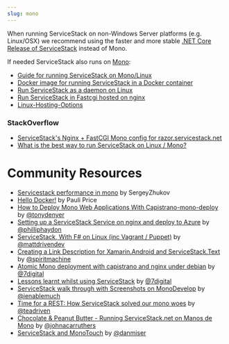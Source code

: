 ```yaml
---
slug: mono
---
```


When running ServiceStack on non-Windows Server platforms (e.g. Linux/OSX) we recommend using the faster and more stable [.NET Core Release of ServiceStack](/netcore) instead of Mono.

If needed ServiceStack also runs on [Mono](http://www.mono-project.com):

  - [Guide for running ServiceStack on Mono/Linux](https://github.com/ServiceStackApps/mono-server-config)
  - [Docker image for running ServiceStack in a Docker container](https://github.com/ServiceStackApps/mono-docker-config)
  - [Run ServiceStack as a daemon on Linux](/servicestack-as-daemon-on-linux)
  - [Run ServiceStack in Fastcgi hosted on nginx](/servicestack-in-fastcgi-hosted-on-nginx)
  - [Linux-Hosting-Options](/linux-hosting-options)

### StackOverflow

  - [ServiceStack's Nginx + FastCGI Mono config for razor.servicestack.net](http://stackoverflow.com/questions/16148251/running-servicestack-with-razor-views-on-centos/16152053#16152053)
  - [What is the best way to run ServiceStack on Linux / Mono?](http://stackoverflow.com/questions/12188356/what-is-the-best-way-to-run-servicestack-on-linux-mono)

# Community Resources

  - [Servicestack performance in mono](http://forcedtoadmin.blogspot.ru/2013/11/servicestack-performance-in-mono-p1.html) by SergeyZhukov
  - [Hello Docker!](https://github.com/MarFarMa/ServiceStack.Hello) by Pauli Price
  - [How to Deploy Mono Web Applications With Capistrano-mono-deploy](http://www.antonydenyer.co.uk/blog/2012/12/13/howto-deploy-mono-web-applications-with-capistrano-mono-deploy/) by [@tonydenyer](https://twitter.com/tonydenyer)
  - [Setting up a ServiceStack Service on nginx and deploy to Azure](http://www.philliphaydon.com/2013/07/setting-up-a-servicestack-service/) by [@philliphaydon](https://twitter.com/philliphaydon)
  - [ServiceStack, With F# on Linux (inc Vagrant / Puppet)](http://saxonmatt.co.uk/2013/07/service-stack-fsharp-mono-fastcgi-nginx.html) by [@mattdrivendev](https://twitter.com/MattDrivenDev)
  - [Creating a Link Description for Xamarin.Android and ServiceStack.Text](http://spiritmachineblog.tumblr.com/post/52943080201/creating-a-link-description-for-xamarin-android-and) by [@spiritmachine](https://twitter.com/spiritmachine)
  - [Atomic Mono deployment with capistrano and nginx under debian](http://blogs.7digital.com/dev/2012/09/25/atomic-mono-deployment-with-capistrano-and-nginx-under-debian/) by [@7digital](https://twitter.com/7digital)
  - [Lessons learnt whilst using ServiceStack](http://blogs.7digital.com/dev/2012/09/20/lessons-learnt-whilst-using-servicestack-on-mono-and-debian/) by [@7digital](https://twitter.com/7digital)
  - [ServiceStack walk through with Screenshots on MonoDevelop](http://www.ienablemuch.com/2012/04/servicestack-setup-screenshots-guide.html) by [@ienablemuch](https://twitter.com/ienablemuch)
  - [Time for a REST: How ServiceStack solved our mono woes](http://blog.teadriven.me.uk/2012/03/time-for-rest.html) by [@teadriven](https://twitter.com/teadriven)
  - [Chocolate & Peanut Butter - Running ServiceStack.net on Manos de Mono](http://johnacarruthers.posterous.com/chocolate-peanut-butter-running-servicestackn) by [@johnacarruthers](https://twitter.com/johnacarruthers)
  - [ServiceStack and MonoTouch](http://www.distribucon.com/blog/ServiceStackAndMonoTouch.aspx) by [@danmiser](https://twitter.com/danmiser)
